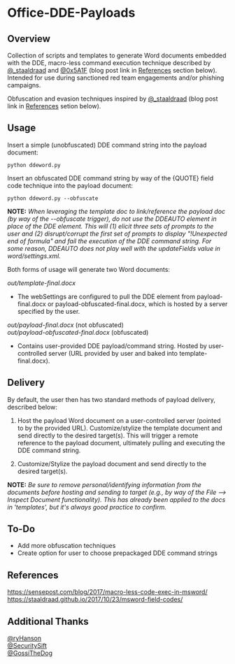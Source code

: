 # Office-DDE-Payloads

## Overview
Collection of scripts and templates to generate Word documents embedded with the DDE, macro-less command execution technique described 
by [@_staaldraad](https://twitter.com/_staaldraad) and [@0x5A1F](https://twitter.com/Saif_Sherei) (blog post link in [References](#references) 
section below). Intended for use during sanctioned red team engagements and/or phishing campaigns.

Obfuscation and evasion techniques inspired by [@_staaldraad](https://twitter.com/_staaldraad) (blog post link in [References](#references) setion below).

## Usage
Insert a simple (unobfuscated) DDE command string into the payload document:

    python ddeword.py

Insert an obfuscated DDE command string by way of the {QUOTE} field code technique into the payload document:

    python ddeword.py --obfuscate

**NOTE:** *When leveraging the template doc to link/reference the payload doc (by way of the --obfuscate trigger), do not use the DDEAUTO element in place of the DDE element. This will (1) elicit three sets of prompts to the user and (2) disrupt/corrupt the first set of prompts to display "!Unexpected end of formula" and fail the execution of the DDE command string. For some reason, DDEAUTO does not play well with the updateFields value in word/settings.xml.*

Both forms of usage will generate two Word documents:

*out/template-final.docx*
- The webSettings are configured to pull the DDE element from payload-final.docx or   payload-obfuscated-final.docx, which is hosted by a server specified by the user. 

*out/payload-final.docx* (not obfuscated)  
*out/payload-obfuscated-final.docx* (obfuscated)
- Contains user-provided DDE payload/command string. Hosted by user-controlled    server (URL provided by user and baked into template-final.docx).

## Delivery
By default, the user then has two standard methods of payload delivery, described below:

1. Host the payload Word document on a user-controlled server (pointed to by the provided URL). Customize/stylize the template document and send directly to the desired target(s). This will trigger a remote reference to the payload document, ultimately pulling and executing the DDE command string.

2. Customize/Stylize the payload document and send directly to the desired target(s).

**NOTE:** *Be sure to remove personal/identifying information from the documents before hosting and sending to target (e.g., by way of the File --> Inspect Document functionality). This has already been applied to the docs in 'templates', but it's always good practice to confirm.*

## To-Do
- Add more obfuscation techniques
- Create option for user to choose prepackaged DDE command strings

## References
https://sensepost.com/blog/2017/macro-less-code-exec-in-msword/  
https://staaldraad.github.io/2017/10/23/msword-field-codes/

## Additional Thanks
[@ryHanson](https://twitter.com/ryhanson)  
[@SecuritySift](https://twitter.com/securitysift)  
[@GossiTheDog](https://twitter.com/gossithedog)

